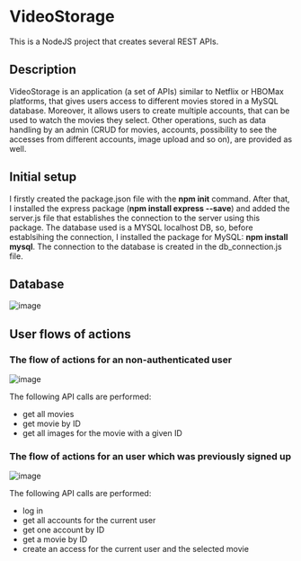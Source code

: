 # VideoStorage
This is a NodeJS project that creates several REST APIs.

## Description
VideoStorage is an application (a set of APIs) similar to Netflix or HBOMax platforms, that gives users access to different movies stored in a MySQL database. Moreover, it allows users to create multiple accounts, that can be used to watch the movies they select. Other operations, such as data handling by an admin (CRUD for movies, accounts, possibility to see the accesses from different accounts, image upload and so on), are provided as well. 

## Initial setup
 I firstly created the package.json file with the **npm init** command. After that, I installed the express package (**npm install express --save**) and added the server.js file that establishes the connection to the server using this package.
The database used is a MYSQL localhost DB, so, before establsihing the connection, I installed the package for MySQL: **npm install mysql**. The connection to the database is created in the db_connection.js file.
 
## Database
![image](https://github.com/neagamaria/VideoStorage/assets/92460510/2b653963-0611-4e79-9764-65dce2269b2a)

## User flows of actions

### The flow of actions for an non-authenticated user

![image](https://github.com/neagamaria/VideoStorage/assets/92460510/41082cb5-ce9c-418a-ab90-f9a5c41eff86)

The following API calls are performed: 
- get all movies
- get movie by ID
- get all images for the movie with a given ID

### The flow of actions for an user which was previously signed up
![image](https://github.com/neagamaria/VideoStorage/assets/92460510/6986f690-42fd-4bbc-b80b-4263900a127d)

The following API calls are performed:
- log in
- get all accounts for the current user
- get one account by ID
- get a movie by ID
- create an access for the current user and the selected movie

  




